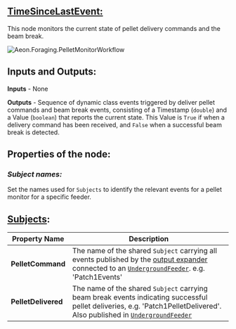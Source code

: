 ## <u>**TimeSinceLastEvent:**</u>

This node monitors the current state of pellet delivery commands and the beam break. 


![Aeon.Foraging.PelletMonitorWorkflow](./Workflows/pelletMonitorWorkflow.svg)

## Inputs and Outputs:

**Inputs** - None 

**Outputs** - Sequence of dynamic class events triggered by deliver pellet commands and beam break events, consisting of a Timestamp (`double`) and a Value (`boolean`) that reports the current state. This Value is `True` if when a delivery command has been received, and `False` when a successful beam break is detected. 

## **Properties of the node:**

### ***Subject names:***
Set the names used for `Subjects` to identify the relevant events for a pellet monitor for a specific feeder.

## <u>Subjects</u>:

| Property Name         | Description                                              |
|----------------------|-----------------------------------------------------------|
| **PelletCommand** | The name of the shared `Subject` carrying all events published by the [output expander](https://github.com/harp-tech/device.outputexpander) connected to an [`UndergroundFeeder`](#undergroundfeeder-node). e.g. 'Patch1Events'  |
| **PelletDelivered**   | The name of the shared `Subject` carrying beam break events indicating successful pellet deliveries, e.g. 'Patch1PelletDelivered'. Also published in [`UndergroundFeeder`](#undergroundfeeder-node) |
